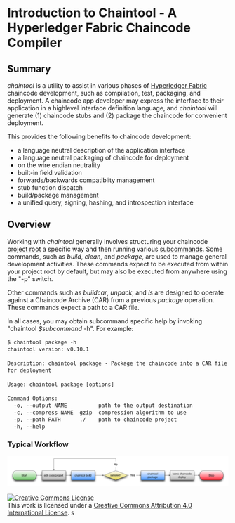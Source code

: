 # Introduction to Chaintool - A Hyperledger Fabric Chaincode Compiler

## Summary

_chaintool_ is a utility to assist in various phases of [Hyperledger Fabric](https://github.com/hyperledger/fabric) chaincode development, such as compilation, test, packaging, and deployment.  A chaincode app developer may express the interface to their application in a highlevel interface definition language, and _chaintool_ will generate (1) chaincode stubs and (2) package the chaincode for convenient deployment.

This provides the following benefits to chaincode development:

- a language neutral description of the application interface
- a language neutral packaging of chaincode for deployment
- on the wire endian neutrality
- built-in field validation
- forwards/backwards compatiblity management
- stub function dispatch
- build/package management
- a unified query, signing, hashing, and introspection interface

## Overview

Working with _chaintool_ generally involves structuring your chaincode [project root](./application-development.md#project-structure) a specific way and then running various [subcommands](./command-reference.md).  Some commands, such as _build_, _clean_, and _package_, are used to manage general development activities.  These commands expect to be executed from within your project root by default, but may also be executed from anywhere using the "-p" switch.

Other commands such as _buildcar_, _unpack_, and _ls_ are designed to operate against a Chaincode Archive (CAR) from a previous _package_ operation.  These commands expect a path to a CAR file.

In all cases, you may obtain subcommand specific help by invoking "chaintool _$subcommand_ -h".  For example:

```
$ chaintool package -h
chaintool version: v0.10.1

Description: chaintool package - Package the chaincode into a CAR file for deployment

Usage: chaintool package [options]

Command Options:
  -o, --output NAME          path to the output destination
  -c, --compress NAME  gzip  compression algorithm to use
  -p, --path PATH      ./    path to chaincode project
  -h, --help
```

### Typical Workflow

![typical-worflow](images/typical-workflow.png)



<a rel="license" href="http://creativecommons.org/licenses/by/4.0/"><img alt="Creative Commons License" style="border-width:0" src="https://i.creativecommons.org/l/by/4.0/88x31.png" /></a><br />This work is licensed under a <a rel="license" href="http://creativecommons.org/licenses/by/4.0/">Creative Commons Attribution 4.0 International License</a>.
s
